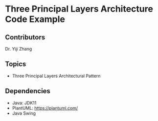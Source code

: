 # Three Principal Layers Architecture Code Example

## Contributors
Dr. Yiji Zhang

## Topics
- Three Principal Layers Architectural Pattern

## Dependencies
- Java: JDK11
- PlantUML: https://plantuml.com/
- Java Swing
